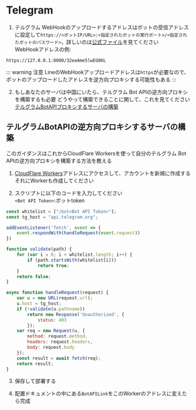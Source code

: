 # Telegram
1. テルグラム WebHookのアップロードするアドレスはボットの受信アドレスに設定して`https://<ボットIP/URL>:<指定されたボットの実行ポート>/<指定されたボットのパスワード>`，詳しいのは[公式ファイル](https://core.telegram.org/bots/api#setwebhook)を見てください  
WebHookアドレスの例:
```
https://127.0.0.1:8000/32eeAme5lwEG0KL
```
::: warning 注意
LineのWebHookアップロードアドレスは`https`が必要なので、ボットのアップロードしたアドレスを逆方向プロキシする可能性もある
:::

2. もしあなたのサーバは中国にいたら、テルグラム Bot APIの逆方向プロキシを構築するも必要 どうやって構築できることに関して、これを見てください[テルグラムBotAPIプロキシするサーバの構築](#テルグラムBotAPIの逆方向プロキシするサーバの構築)

## テルグラムBotAPIの逆方向プロキシするサーバの構築
このガイダンスはこれからCloudFlare Workersを使って自分のテルグラム Bot APIの逆方向プロキシを構築する方法を教える

1. [CloudFlare Workers](https://workers.cloudflare.com/)アドレスにアクセスして、アカウントを新規に作成する それにWorkerも作成してください

2. スクリプトに以下のコードを入力してください  
`<Bot API Token>`:ボットtoken
``` js
const whitelist = ["/bot<Bot API Token>"];
const tg_host = "api.telegram.org";

addEventListener('fetch', event => {
    event.respondWith(handleRequest(event.request))
})

function validate(path) {
    for (var i = 0; i < whitelist.length; i++) {
        if (path.startsWith(whitelist[i]))
            return true;
    }
    return false;
}

async function handleRequest(request) {
    var u = new URL(request.url);
    u.host = tg_host;
    if (!validate(u.pathname))
        return new Response('Unauthorized', {
            status: 403
        });
    var req = new Request(u, {
        method: request.method,
        headers: request.headers,
        body: request.body
    });
    const result = await fetch(req);
    return result;
}
```
3. 保存して部署する

4. 配置ドキュメントの中にある`BotAPILink`をこのWorkerのアドレスに変えたら完成
